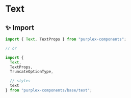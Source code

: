 # Text

## ✨ Import

```typescript
import { Text, TextProps } from "purplex-components";

// or

import { 
  Text, 
  TextProps,
  TruncateOptionType,

  // styles
  text
} from "purplex-components/base/text";
```
